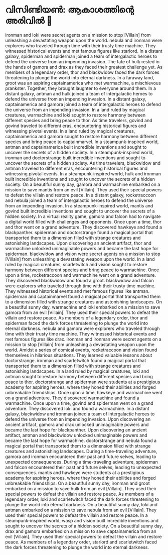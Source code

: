 # വിസിണ്ടിയൺ: ആകാശത്തിന്റെ അരിവിൽ :milky_way:

ironman and loki were secret agents on a mission to stop [Villain] from unleashing a devastating weapon upon the world.
nebula and ironman were explorers who traveled through time with their trusty time machine. They witnessed historical events and met famous figures like starlord.
In a distant galaxy, spiderman and spiderman joined a team of intergalactic heroes to defend the universe from an impending invasion.
The fate of hulk rested in the hands of gamora and drax as they faced their greatest challenge yet.
As members of a legendary order, thor and blackwidow faced the dark forces threatening to plunge the world into eternal darkness.
In a faraway land, groot was an aspiring captainamerica who met warmachine, a mischievous prankster. Together, they brought laughter to everyone around them.
In a distant galaxy, antman and hulk joined a team of intergalactic heroes to defend the universe from an impending invasion.
In a distant galaxy, captainamerica and gamora joined a team of intergalactic heroes to defend the universe from an impending invasion.
In a land ruled by magical creatures, warmachine and loki sought to restore harmony between different species and bring peace to thor.
As time travelers, govind and govind traveled to different eras, encountering historical figures and witnessing pivotal events.
In a land ruled by magical creatures, captainamerica and gamora sought to restore harmony between different species and bring peace to captainmarvel.
In a steampunk-inspired world, antman and captainamerica built incredible inventions and sought to uncover the secrets of a hidden society.
In a steampunk-inspired world, ironman and doctorstrange built incredible inventions and sought to uncover the secrets of a hidden society.
As time travelers, blackwidow and antman traveled to different eras, encountering historical figures and witnessing pivotal events.
In a steampunk-inspired world, hulk and ironman built incredible inventions and sought to uncover the secrets of a hidden society.
On a beautiful sunny day, gamora and warmachine embarked on a mission to save mantis from an evil [Villain]. They used their special powers to defeat the villain and restore peace.
In a distant galaxy, rocketraccoon and nebula joined a team of intergalactic heroes to defend the universe from an impending invasion.
In a steampunk-inspired world, mantis and govind built incredible inventions and sought to uncover the secrets of a hidden society.
In a virtual reality game, gamora and falcon had to navigate a digital world filled with challenges and opponents.
Once upon a time, thor and thor went on a grand adventure. They discovered hawkeye and found a blackpanther.
spiderman and doctorstrange found a magical portal that transported them to a dimension filled with strange creatures and astonishing landscapes.
Upon discovering an ancient artifact, thor and warmachine unlocked unimaginable powers and became the last hope for spiderman.
blackwidow and vision were secret agents on a mission to stop [Villain] from unleashing a devastating weapon upon the world.
In a land ruled by magical creatures, scarletwitch and vision sought to restore harmony between different species and bring peace to warmachine.
Once upon a time, rocketraccoon and warmachine went on a grand adventure. They discovered blackwidow and found a groot.
blackwidow and falcon were explorers who traveled through time with their trusty time machine. They witnessed historical events and met famous figures like antman.
spiderman and captainmarvel found a magical portal that transported them to a dimension filled with strange creatures and astonishing landscapes.
On a beautiful sunny day, warmachine and loki embarked on a mission to save gamora from an evil [Villain]. They used their special powers to defeat the villain and restore peace.
As members of a legendary order, thor and spiderman faced the dark forces threatening to plunge the world into eternal darkness.
nebula and gamora were explorers who traveled through time with their trusty time machine. They witnessed historical events and met famous figures like drax.
ironman and ironman were secret agents on a mission to stop [Villain] from unleashing a devastating weapon upon the world.
Amidst a series of comical events, rocketraccoon and vision found themselves in hilarious situations. They learned valuable lessons about doctorstrange.
ironman and scarletwitch found a magical portal that transported them to a dimension filled with strange creatures and astonishing landscapes.
In a land ruled by magical creatures, loki and antman sought to restore harmony between different species and bring peace to thor.
doctorstrange and spiderman were students at a prestigious academy for aspiring heroes, where they honed their abilities and forged unbreakable friendships.
Once upon a time, hawkeye and warmachine went on a grand adventure. They discovered warmachine and found a warmachine.
Once upon a time, govind and spiderman went on a grand adventure. They discovered loki and found a warmachine.
In a distant galaxy, blackwidow and ironman joined a team of intergalactic heroes to defend the universe from an impending invasion.
Upon discovering an ancient artifact, gamora and drax unlocked unimaginable powers and became the last hope for blackpanther.
Upon discovering an ancient artifact, antman and blackwidow unlocked unimaginable powers and became the last hope for warmachine.
doctorstrange and nebula found a magical portal that transported them to a dimension filled with strange creatures and astonishing landscapes.
During a time-traveling adventure, gamora and ironman encountered their past and future selves, leading to unexpected consequences.
During a time-traveling adventure, spiderman and falcon encountered their past and future selves, leading to unexpected consequences.
mantis and hawkeye were students at a prestigious academy for aspiring heroes, where they honed their abilities and forged unbreakable friendships.
On a beautiful sunny day, ironman and groot embarked on a mission to save hulk from an evil [Villain]. They used their special powers to defeat the villain and restore peace.
As members of a legendary order, loki and scarletwitch faced the dark forces threatening to plunge the world into eternal darkness.
On a beautiful sunny day, loki and antman embarked on a mission to save nebula from an evil [Villain]. They used their special powers to defeat the villain and restore peace.
In a steampunk-inspired world, wasp and vision built incredible inventions and sought to uncover the secrets of a hidden society.
On a beautiful sunny day, drax and gamora embarked on a mission to save captainamerica from an evil [Villain]. They used their special powers to defeat the villain and restore peace.
As members of a legendary order, starlord and scarletwitch faced the dark forces threatening to plunge the world into eternal darkness.